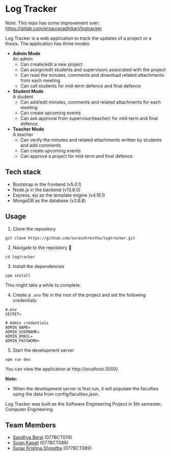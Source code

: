# Log Tracker

Note: This repo has some improvement over: https://gitlab.com/ersauravadhikari/logtracker

Log Tracker is a web application to track the updates of a project or a thesis. The application has three modes:
* **Admin Mode**   
An admin 
	* Can create/edit a new project
	* Can assign/edit students and supervisors associated with the project
	* Can read the minutes, comments and download related attachments from each meeting  
	* Can call students for mid-term defence and final defence
* **Student Mode**   
A student
    * Can add/edit minutes, comments and related attachments for each meeting
    * Can create upcoming events 
    * Can ask approval from supervisor(teacher) for mid-term and final defence
* **Teacher Mode**   
A teacher
	* Can verify the minutes and related attachments written by students and add comments
	* Can create upcoming events 
	* Can approve a project for mid-term and final defence

## Tech stack
* Bootstrap in the frontend (v5.0.1)
* Node.js in the backend (v13.6.0)
* Express, ejs as the template engine (v4.16.1)
* MongoDB as the database (v3.6.8)

## Usage
1. Clone the repository
```
git clone https://github.com/suravshrestha/logtracker.git
```

2. Navigate to the repository :open_file_folder:
```
cd logtracker
```

3. Install the dependencies
```
npm install
```
This might take a while to complete.

4. Create a `.env` file in the root of the project and set the following credentials:
```
#.env
SECRET=

# Admin credentials
ADMIN_NAME=
ADMIN_USERNAME=
ADMIN_EMAIL=
ADMIN_PASSWORD=
```

5. Start the development server
```
npm run dev
```

You can view the application at http://localhost:3000/.

**Note:**
- When the development server is first run, it will populate the faculties using the data from config/faculties.json.

Log Tracker was built as the Software Engineering Project in 5th semester, Computer Engineering.

## Team Members
* [Sandhya Baral](https://github.com/Sandukkk) (077BCT076)
* [Sujan Kapali](https://github.com/Sk47R) (077BCT086)
* [Surav Krishna Shrestha](https://github.com/suravshrestha) (077BCT089)
